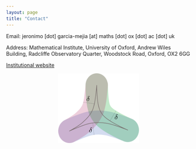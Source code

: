 ```yaml
---
layout: page
title: "Contact"
---
```


Email: jeronimo [dot] garcia-mejia [at] maths [dot] ox [dot] ac [dot] uk <!--jeronimo.maths (at) gmail (dot) com-->

Address: Mathematical Institute, University of Oxford, Andrew Wiles Building, Radcliffe Observatory Quarter, Woodstock Road, Oxford, OX2 6GG

[Institutional website](https://www.maths.ox.ac.uk/people/jeronimo.garcia-mejia)
<!--Address: Department of Mathematics (20.30) Room 1.012, Englerstraße 2, 76131 Karlsruhe , Germany.-->

<!--[Institutional website]( https://www.math.kit.edu/iag2/~garcia/en)-->

<center><img src="/Thin.png" width="220" height="190"></center>
